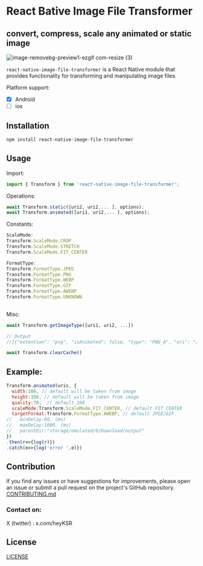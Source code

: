 # React Bative Image File Transformer
## convert, compress, scale any animated or static image 
![image-removebg-preview1-ezgif com-resize (3)](https://github.com/KishorJena/react-native-image-file-transformer/assets/19212755/e8746a4a-9ae0-46ae-994b-b211d38c621b)

`react-native-image-file-transformer` is a React Native module that provides functionality for transforming and manipulating image files. 

Platform support: 

- [x] Android
- [ ] ios

## Installation

```sh
npm install react-native-image-file-transformer
```

## Usage

Import:
```js
import { Transform } from 'react-native-image-file-transformer';
```

Operations:
```js
await Transform.static([uri2, uri2,... ], options);
await Transform.animated([uri1, uri2,... ], options);
```

Constants:
```js
ScaleMode:
Transform.ScaleMode.CROP
Transform.ScaleMode.STRETCH
Transform.ScaleMode.FIT_CENTER

FormatType:
Transform.FormatType.JPEG
Transform.FormatType.PNG
Transform.FormatType.WEBP
Transform.FormatType.GIF
Transform.FormatType.AWEBP
Transform.FormatType.UNKNOWN
 
```
Misc:
```js
await Transform.getImageType([uri1, uri2, ...])

// Output
//[{"extention": "png", "isAnimated": false, "type": "PNG_A", "uri": "/storage/emulated/..."}] 
```
```js
await Transform.clearCache()
```
## Example:
```js
Transform.animated(uris, { 
  width:100, // default will be taken from image
  height:100, // default will be taken from image
  quality:70,  // default 100
  scaleMode:Transform.ScaleMode.FIT_CENTER, // default FIT_CENTER
  targetFormat:Transform.FormatType.AWEBP, // default JPGE/GIF
//   minDelay:80, (ms)
//   maxDelay:1000, (ms)
//   parentDir:"storage/emulated/0/Download/output"
})
.then(r=>{log(r)})
.catch(e=>{log('error ',e)})
```

## Contribution
If you find any issues or have suggestions for improvements, please open an issue or submit a pull request on the project's GitHub repository. [CONTRIBUTING.md](CONTRIBUTING.md)

### Contact on:
X (twitter) : x.com/heyKSR

## License

[LICENSE](LICENSE)
